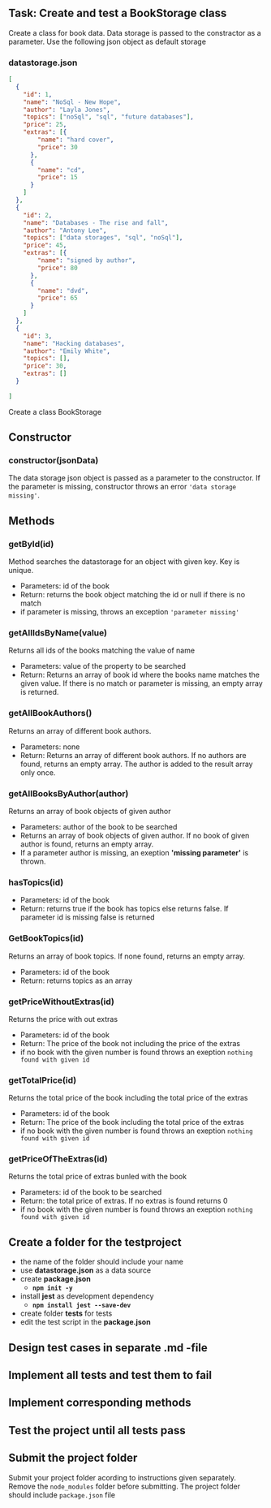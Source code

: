 
## Task: Create and test a BookStorage class
Create a class for book data. Data storage is passed to the constractor as a parameter. Use the following json object as default storage

### **datastorage.json**

```json
[
  {
    "id": 1,
    "name": "NoSql - New Hope",
    "author": "Layla Jones",
    "topics": ["noSql", "sql", "future databases"],
    "price": 25,
    "extras": [{
        "name": "hard cover",
        "price": 30
      },
      {
        "name": "cd",
        "price": 15
      }
    ]
  },
  {
    "id": 2,
    "name": "Databases - The rise and fall",
    "author": "Antony Lee",
    "topics": ["data storages", "sql", "noSql"],
    "price": 45,
    "extras": [{
        "name": "signed by author",
        "price": 80
      },
      {
        "name": "dvd",
        "price": 65
      }
    ]
  },
  {
    "id": 3,
    "name": "Hacking databases",
    "author": "Emily White",
    "topics": [],
    "price": 30,
    "extras": []
  }
  
]
```

Create a class BookStorage

## Constructor

### **constructor(jsonData)**
The data storage json object is passed as a parameter to the constructor. If the parameter is missing, constructor throws an error `'data storage missing'`.


## Methods

### **getById(id)**

Method searches the datastorage for an object with given key. Key is unique.

  - Parameters: id of the book
  - Return: returns the book object matching the id or null if there is no match
  - if parameter is missing, throws an exception `'parameter missing'`

### **getAllIdsByName(value)**

Returns all ids of the books matching the value of name
  
  - Parameters: value of the property to be searched
  - Return: Returns an array of book id where the books name matches the given value. If there is no match or parameter is missing, an empty array is returned.
  
### **getAllBookAuthors()**

Returns an array of different book authors. 

  - Parameters: none
  - Return: Returns an array of different book authors. If no authors are found, returns an empty array. The author is added to the result array only once.

### **getAllBooksByAuthor(author)**

Returns an array of book objects of given author

  - Parameters: author of the book to be searched
  - Returns an array of book objects of given author. If no book of given author is found, returns an empty array.
  - If a parameter author is missing, an exeption **'missing parameter'** is thrown.

### **hasTopics(id)**
  
- Parameters: id of the book
- Return: returns true if the book has topics else returns false. If parameter id is missing false is returned
 


### **GetBookTopics(id)**

Returns an array of book topics. If none found, returns an empty array.

  - Parameters: id of the book 
  - Return: returns topics as an array

### **getPriceWithoutExtras(id)**

Returns the price with out extras

  - Parameters: id of the book
  - Return: The price of the book not including the price of the extras
  - if no book with the given number is found throws an exeption `nothing found with given id`

### **getTotalPrice(id)**

Returns the total price of the book including the total price of the extras

  - Parameters: id of the book
  - Return: The price of the book including the total price of the extras
  - if no book with the given number is found throws an exeption `nothing found with given id`

### **getPriceOfTheExtras(id)**

Returns the total price of extras bunled with the book
 
  - Parameters: id of the book to be searched
  - Return: the total price of extras. If no extras is found returns 0
  - if no book with the given number is found throws an exeption `nothing found with given id`




## Create a folder for the testproject
- the name of the folder should include your name
- use **datastorage.json** as a data source
- create **package.json**
  - **`npm init -y`**
- install **jest** as development dependency
  - **`npm install jest --save-dev`**
- create folder __tests__ for tests
- edit the test script in the **package.json**

## Design test cases in separate .md -file
## Implement all tests and test them to fail
## Implement corresponding methods
## Test the project until all tests pass

## Submit the project folder
Submit your project folder acording to instructions given separately.
Remove the `node_modules` folder before submitting.
The project folder should include `package.json` file
